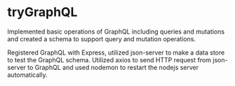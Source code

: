 # tryGraphQL
Implemented basic operations of GraphQL including queries and mutations and created a schema to support query and mutation operations. 

Registered GraphQL with Express, utilized json-server to make a data store to test the GraphQL schema.
Utilized axios to send HTTP request from json-server to GraphQL and used nodemon to restart the nodejs server automatically.  
